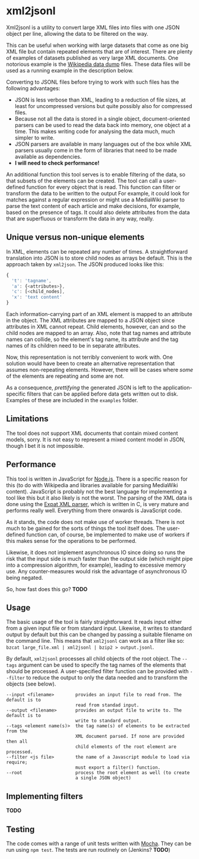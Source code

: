 # xml2jsonl

Xml2jsonl is a utility to convert large XML files into files with one JSON object per line, allowing
the data to be filtered on the way.

This can be useful when working with large datasets that come as one big XML file but contain
repeated elements that are of interest. There are plenty of examples of datasets published as 
very large XML documents. One notorious example is the [Wikipedia data
dump](https://dumps.wikimedia.org/backup-index.html) files. These data files will be used as a
running example in the description below.

Converting to JSONL files before trying to work with such files has the following advantages:

* JSON is less verbose than XML, leading to a reduction of file sizes, at least for uncompressed
  versions but quite possibly also for compressed files.  
* Because not all the data is stored in a single object, document-oriented parsers can be used to
  read the data back into memory, one object at a time. This makes writing code for analysing the
  data much, much simpler to write.
* JSON parsers are available in many languages out of the box while XML parsers usually come in the
  form of libraries that need to be made available as dependencies.
* **I will need to check performance!**

An additional function this tool serves is to enable filtering of the data, so that subsets of the
elements can be created. The tool can call a user-defined function for every object that is read.
This function can filter or transform the data to be written to the output  For example, it could
look for matches against a regular expression or might use a MediaWiki parser to parse the text
content of each article and make decisions, for example, based on the presence of tags. It could
also delete attributes from the data that are superfluous or transform the data in any way, really.

## Unique versus non-unique elements

In XML, elements can be repeated any number of times. A
straightforward translation into JSON is to store child nodes as
arrays be default. This is the approach taken by `xml2json`. The JSON
produced looks like this:

```javascript
{
  't': 'tagname', 
  'a': {<attributes>},
  'c': [<child_nodes],
  'x': 'text content'
}
```

Each information-carrying part of an XML element is mapped to an
attribute in the object. The XML attributes are mapped to a JSON
object since attributes in XML cannot repeat. Child elements, however,
can and so the child nodes are mapped to an array. Also, note that tag
names and attribute names can collide, so the element's tag name, its
attribute and the tag names of its children need to be in separate
attributes.

Now, this representation is not terribly convenient to work with. One 
solution would have been to create an alternative representation that 
assumes non-repeating elements. However, there will be cases where *some* 
of the elements are repeating and some are not. 

As a consequence, *prettifying* the generated JSON is left to the
application-specific filters that can be applied before data gets
written out to disk. Examples of these are included in the `examples`
folder.

## Limitations

The tool does not support XML documents that contain mixed content models, sorry. It is not easy to
represent a mixed content model in JSON, though I bet it is not impossible.

## Performance

This tool is written in JavaScript for [Node.js](https://nodejs.org). There is a specific reason for
this (to do with Wikipedia and libraries available for parsing MediaWiki content). JavaScript is probably 
not the best language for implementing a tool like this but it also likely is not the worst. The
parsing of the XML data is done using the [Expat XML parser](https://libexpat.github.io/), which is
written in C, is very mature and performs really well. Everything from there onwards is JavaScript
code.

As it stands, the code does not make use of worker threads. There is not much to be gained for the
sorts of things the tool itself does. The user-defined function can, of course, be implemented to
make use of workers if this makes sense for the operations to be performed. 

Likewise, it does not implement asynchronous IO since doing so runs the risk that the input side
is much faster than the output side (which might pipe into a compression algorithm, for example),
leading to excessive memory use. Any counter-measures would risk the advantage of asynchronous IO
being negated. 

So, how fast does this go? **TODO**

## Usage

The basic usage of the tool is fairly straightforward. It reads input either from a given input file
or from standard input. Likewise, it writes to standard output by default but this can be changed
by passing a suitable filename on the command line. This means that `xml2jsonl` can work as a filter
like so: `bzcat large_file.xml | xml2jsonl | bzip2 > output.jsonl`.

By default, `xml2jsonl` processes all child objects of the root
object. The `--tags` argument can be used to specify the tag names of
the elements that should be processed. A user-specified filter
function can be provided with `--filter` to reduce the output to only
the data needed and to transform the objects (see below).

```
--input <filename>        provides an input file to read from. The default is to 
                          read from standad input.
--output <filename>       provides an output file to write to. The default is to 
                          write to standard output.
--tags <element name(s)>  the tag name(s) of elements to be extracted from the 
                          XML document parsed. If none are provided then all
                          child elements of the root element are processed.
--filter <js file>        the name of a Javascript module to load via require; 
                          must export a filter() function.
--root                    process the root element as well (to create
                          a single JSON object)
```


## Implementing filters

**TODO**

## Testing

The code comes with a range of unit tests written with [Mocha](https://mochajs.org/). They can be
run using `npm test`. The tests are run routinely on (Jenkins? **TODO**)
